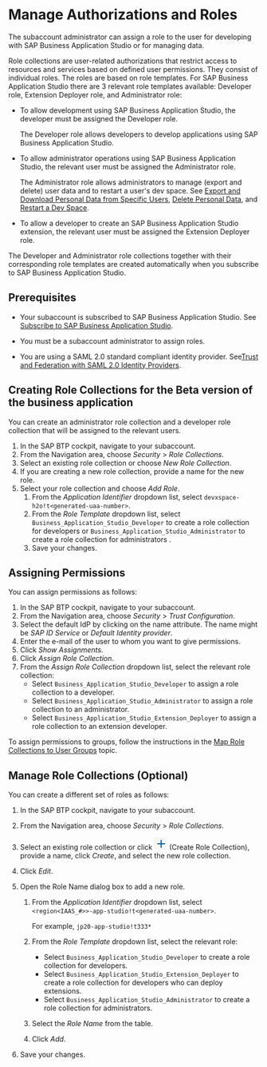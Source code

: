 <!-- loio01e69c53003c4b0a8a64310a3f08867d -->

# Manage Authorizations and Roles

The subaccount administrator can assign a role to the user for developing with SAP Business Application Studio or for managing data.

Role collections are user-related authorizations that restrict access to resources and services based on defined user permissions. They consist of individual roles. The roles are based on role templates. For SAP Business Application Studio there are 3 relevant role templates available: Developer role, Extension Deployer role, and Administrator role:

-   To allow development using SAP Business Application Studio, the developer must be assigned the Developer role.

    The Developer role allows developers to develop applications using SAP Business Application Studio.

-   To allow administrator operations using SAP Business Application Studio, the relevant user must be assigned the Administrator role.

    The Administrator role allows administrators to manage \(export and delete\) user data and to restart a user's dev space. See [Export and Download Personal Data from Specific Users](Export_and_Download_Personal_Data_from_Specific_Users_8091e47.md), [Delete Personal Data](Delete_Personal_Data_03da2fa.md), and [Restart a Dev Space](Restart_a_Dev_Space_1f54583.md).

-   To allow a developer to create an SAP Business Application Studio extension, the relevant user must be assigned the Extension Deployer role.

The Developer and Administrator role collections together with their corresponding role templates are created automatically when you subscribe to SAP Business Application Studio.



<a name="loio01e69c53003c4b0a8a64310a3f08867d__section_x4s_bsf_xhb"/>

## Prerequisites

-   Your subaccount is subscribed to SAP Business Application Studio. See [Subscribe to SAP Business Application Studio](Subscribe_to_SAP_Business_Application_Studio_6331319.md).

-   You must be a subaccount administrator to assign roles.
-   You are using a SAML 2.0 standard compliant identity provider. See[Trust and Federation with SAML 2.0 Identity Providers](https://help.sap.com/viewer/65de2977205c403bbc107264b8eccf4b/Cloud/en-US/cb1bc8f1bd5c482e891063960d7acd78.html).



<a name="loio01e69c53003c4b0a8a64310a3f08867d__section_xmh_h4n_zhb"/>

## Creating Role Collections for the Beta version of the business application

You can create an administrator role collection and a developer role collection that will be assigned to the relevant users.

1.  In the SAP BTP cockpit, navigate to your subaccount.
2.  From the Navigation area, choose *Security* \> *Role Collections*.
3.  Select an existing role collection or choose *New Role Collection*.
4.  If you are creating a new role collection, provide a name for the new role.
5.  Select your role collection and choose *Add Role*.
    1.  From the *Application Identifier* dropdown list, select `devxspace-h2o!t<generated-uaa-number>`.
    2.  From the *Role Template* dropdown list, select `Business_Application_Studio_Developer` to create a role collection for developers or `Business_Application_Studio_Administrator` to create a role collection for administrators .
    3.  Save your changes.




<a name="loio01e69c53003c4b0a8a64310a3f08867d__section_mrx_zhd_pdb"/>

## Assigning Permissions

You can assign permissions as follows:

1.  In the SAP BTP cockpit, navigate to your subaccount.
2.  From the Navigation area, choose *Security* \> *Trust Configuration*.
3.  Select the default IdP by clicking on the name attribute. The name might be *SAP ID Service* or *Default Identity provider*.
4.  Enter the e-mail of the user to whom you want to give permissions.
5.  Click *Show Assignments*.
6.  Click *Assign Role Collection*.
7.  From the *Assign Role Collection* dropdown list, select the relevant role collection:
    -   Select `Business_Application_Studio_Developer` to assign a role collection to a developer.
    -   Select `Business_Application_Studio_Administrator` to assign a role collection to an administrator.
    -   Select `Business_Application_Studio_Extension_Deployer` to assign a role collection to an extension developer.


To assign permissions to groups, follow the instructions in the [Map Role Collections to User Groups](https://help.sap.com/viewer/65de2977205c403bbc107264b8eccf4b/Cloud/en-US/51acfc82c0c54db59de0a528f343902c.html) topic.



<a name="loio01e69c53003c4b0a8a64310a3f08867d__section_k3m_zhf_gkb"/>

## Manage Role Collections \(Optional\)

You can create a different set of roles as follows:

1.  In the SAP BTP cockpit, navigate to your subaccount.
2.  From the Navigation area, choose *Security* \> *Role Collections*.
3.  Select an existing role collection or click ![](images/Create_Role_Collection_icon_09b623b.png) \(Create Role Collection\), provide a name, click *Create*, and select the new role collection.
4.  Click *Edit*.
5.  Open the Role Name dialog box to add a new role.
    1.  From the *Application Identifier* dropdown list, select `<region<IAAS_#>>-app-studio!t<generated-uaa-number>`.

        For example, `jp20-app-studio!t333*`

    2.  From the *Role Template* dropdown list, select the relevant role:
        -   Select `Business_Application_Studio_Developer` to create a role collection for developers.
        -   Select `Business_Application_Studio_Extension_Deployer` to create a role collection for developers who can deploy extensions.
        -   Select `Business_Application_Studio_Administrator` to create a role collection for administrators.

    3.  Select the *Role Name* from the table.
    4.  Click *Add*.

6.  Save your changes.

